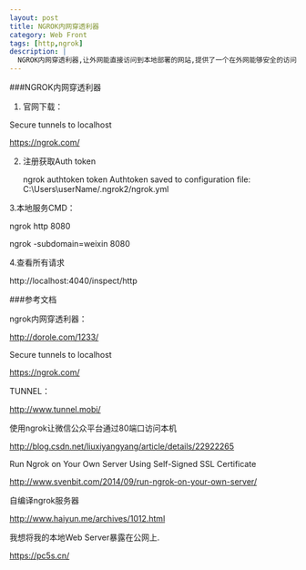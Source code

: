 ```yaml
---
layout: post
title: NGROK内网穿透利器
category: Web Front
tags: [http,ngrok]
description: |
  NGROK内网穿透利器,让外网能直接访问到本地部署的网站,提供了一个在外网能够安全的访问内网Web主机，还能捕获所有请求的http内容，方便调试，甚至还支持tcp层端口映射，不局限于某一特定的服务。支持Mac OS X，Linux，Windows平台。
---
```


###NGROK内网穿透利器

1. 官网下载：

Secure tunnels to localhost

<https://ngrok.com/>

2. 注册获取Auth token

    ngrok authtoken  token
    Authtoken saved to configuration file: C:\Users\userName/.ngrok2/ngrok.yml

3.本地服务CMD：

ngrok http 8080

ngrok -subdomain=weixin 8080

4.查看所有请求

http://localhost:4040/inspect/http


###参考文档

ngrok内网穿透利器：

<http://dorole.com/1233/>

Secure tunnels to localhost

<https://ngrok.com/>

TUNNEL：

<http://www.tunnel.mobi/>

使用ngrok让微信公众平台通过80端口访问本机

<http://blog.csdn.net/liuxiyangyang/article/details/22922265>


Run Ngrok on Your Own Server Using Self-Signed SSL Certificate

<http://www.svenbit.com/2014/09/run-ngrok-on-your-own-server/>

自编译ngrok服务器

<http://www.haiyun.me/archives/1012.html>

我想将我的本地Web Server暴露在公网上.

<https://pc5s.cn/>

    